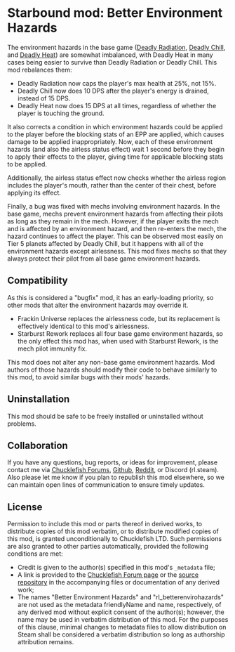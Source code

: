 # Starbound mod: Better Environment Hazards

The environment hazards in the base game ([Deadly Radiation](https://starbounder.org/Deadly_Radiation), [Deadly Chill](https://starbounder.org/Deadly_Chill), and [Deadly Heat](https://starbounder.org/Deadly_Heat)) are somewhat imbalanced, with Deadly Heat in many cases being easier to survive than Deadly Radiation or Deadly Chill. This mod rebalances them:
* Deadly Radiation now caps the player's max health at 25%, not 15%.
* Deadly Chill now does 10 DPS after the player's energy is drained, instead of 15 DPS.
* Deadly Heat now does 15 DPS at all times, regardless of whether the player is touching the ground.

It also corrects a condition in which environment hazards could be applied to the player before the blocking stats of an EPP are applied, which causes damage to be applied inappropriately. Now, each of these environment hazards (and also the airless status effect) wait 1 second before they begin to apply their effects to the player, giving time for applicable blocking stats to be applied.

Additionally, the airless status effect now checks whether the airless region includes the player's mouth, rather than the center of their chest, before applying its effect.

Finally, a bug was fixed with mechs involving environment hazards. In the base game, mechs prevent environment hazards from affecting their pilots as long as they remain in the mech. However, if the player exits the mech and is affected by an environment hazard, and then re-enters the mech, the hazard continues to affect the player. This can be observed most easily on Tier 5 planets affected by Deadly Chill, but it happens with all of the environment hazards except airlessness. This mod fixes mechs so that they always protect their pilot from all base game environment hazards.

## Compatibility

As this is considered a "bugfix" mod, it has an early-loading priority, so other mods that alter the environment hazards may override it.
* Frackin Universe replaces the airlessness code, but its replacement is effectively identical to this mod's airlessness.
* Starburst Rework replaces all four base game environment hazards, so the only effect this mod has, when used with Starburst Rework, is the mech pilot immunity fix.

This mod does not alter any non-base game environment hazards. Mod authors of those hazards should modify their code to behave similarly to this mod, to avoid similar bugs with their mods' hazards.

## Uninstallation

This mod should be safe to be freely installed or uninstalled without problems.

## Collaboration

If you have any questions, bug reports, or ideas for improvement, please contact me via [Chucklefish Forums](https://community.playstarbound.com/members/rl-starbound.885402/), [Github](https://github.com/rl-starbound), [Reddit](https://www.reddit.com/user/rl-starbound/), or Discord (rl.steam). Also please let me know if you plan to republish this mod elsewhere, so we can maintain open lines of communication to ensure timely updates.

## License

Permission to include this mod or parts thereof in derived works, to distribute copies of this mod verbatim, or to distribute modified copies of this mod, is granted unconditionally to Chucklefish LTD. Such permissions are also granted to other parties automatically, provided the following conditions are met:
* Credit is given to the author(s) specified in this mod's `_metadata` file;
* A link is provided to the [Chucklefish Forum page](https://community.playstarbound.com/resources/better-environment-hazards.6363/) or the [source repository](https://github.com/rl-starbound/rl_betterenvirohazards) in the accompanying files or documentation of any derived work;
* The names "Better Environment Hazards" and "rl_betterenvirohazards" are not used as the metadata friendlyName and name, respectively, of any derived mod without explicit consent of the author(s); however, the name may be used in verbatim distribution of this mod. For the purposes of this clause, minimal changes to metadata files to allow distribution on Steam shall be considered a verbatim distribution so long as authorship attribution remains.

